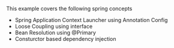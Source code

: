 This example covers the following spring concepts

* Spring Application Context Launcher using Annotation Config
* Loose Coupling using interface
* Bean Resolution using @Primary
* Consturctor based dependency injection
